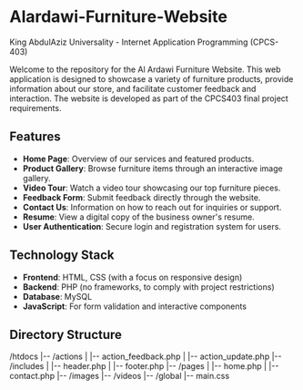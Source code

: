 # Alardawi-Furniture-Website
King AbdulAziz Universality - Internet Application Programming (CPCS-403)

Welcome to the repository for the Al Ardawi Furniture Website. This web application is designed to showcase a variety of furniture products, provide information about our store, and facilitate customer feedback and interaction. The website is developed as part of the CPCS403 final project requirements.

## Features

- **Home Page**: Overview of our services and featured products.
- **Product Gallery**: Browse furniture items through an interactive image gallery.
- **Video Tour**: Watch a video tour showcasing our top furniture pieces.
- **Feedback Form**: Submit feedback directly through the website.
- **Contact Us**: Information on how to reach out for inquiries or support.
- **Resume**: View a digital copy of the business owner's resume.
- **User Authentication**: Secure login and registration system for users.

## Technology Stack

- **Frontend**: HTML, CSS (with a focus on responsive design)
- **Backend**: PHP (no frameworks, to comply with project restrictions)
- **Database**: MySQL
- **JavaScript**: For form validation and interactive components

## Directory Structure
/htdocs
|-- /actions
| |-- action_feedback.php
| |-- action_update.php
|-- /includes
| |-- header.php
| |-- footer.php
|-- /pages
| |-- home.php
| |-- contact.php
|-- /images
|-- /videos
|-- /global
|-- main.css
